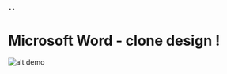 ## ..
# Microsoft Word - clone design !

![alt demo](https://github.com/jonas-andrade/editor-rich-text/demo/replica_design_microsoft_word_.png "Clone Design Microsoft Word")



